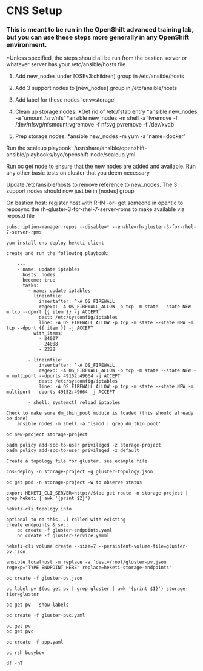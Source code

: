 
# CNS Setup

### This is meant to be run in the OpenShift advanced training lab, but you can use these steps more generally in any OpenShift environment.

*Unless specified, the steps should all be run from the bastion server or whatever server has your /etc/ansible/hosts file.

1. Add new_nodes under [OSEv3:children] group in /etc/ansible/hosts
2. Add 3 support nodes to [new_nodes] group in /etc/ansible/hosts
3. Add label for these nodes 'env=storage'
4. Clean up storage nodes:
  *Get rid of /etc/fstab entry
  *ansible new_nodes -a 'umount /srv/nfs'
  *ansible new_nodes -m shell -a 'lvremove -f /dev/nfsvg/nfsmount;vgremove -f nfsvg;pvremove -f /dev/xvdb'

5. Prep storage nodes:
  *ansible new_nodes -m yum -a 'name=docker'





Run the scaleup playbook:
	/usr/share/ansible/openshift-ansible/playbooks/byo/openshift-node/scaleup.yml

Run oc get node to ensure that the new nodes are added and available. Run any other basic tests on cluster that you deem necessary

Update /etc/ansible/hosts to remove reference to new_nodes. The 3 support nodes should now just be in [nodes] group

On bastion host:
	register host with RHN
	-or-
	get someone in opentlc to reposync the rh-gluster-3-for-rhel-7-server-rpms to make available via repos.d file

	subscription-manager repos --disable=* --enable=rh-gluster-3-for-rhel-7-server-rpms

	yum install cns-deploy heketi-client

	create and run the following playbook:

		---
		- name: update iptables
		  hosts: nodes
		  become: true
		  tasks:
		    - name: update iptables
		      lineinfile:
		        insertafter: ^-A OS_FIREWALL
		        regexp: -A OS_FIREWALL_ALLOW -p tcp -m state --state NEW -m tcp --dport {{ item }} -j ACCEPT
		        dest: /etc/sysconfig/iptables
		        line: -A OS_FIREWALL_ALLOW -p tcp -m state --state NEW -m tcp --dport {{ item }} -j ACCEPT
		      with_items:
		        - 24007
		        - 24008
		        - 2222

		    - lineinfile:
		        insertafter: ^-A OS_FIREWALL
		        regexp: -A OS_FIREWALL_ALLOW -p tcp -m state --state NEW -m multiport --dports 49152:49664 -j ACCEPT
		        dest: /etc/sysconfig/iptables
		        line: -A OS_FIREWALL_ALLOW -p tcp -m state --state NEW -m multiport --dports 49152:49664 -j ACCEPT

		    - shell: systemctl reload iptables

	Check to make sure dm_thin_pool module is loaded (this should already be done)
		ansible nodes -m shell -a 'lsmod | grep dm_thin_pool'

	oc new-project storage-project

	oadm policy add-scc-to-user privileged -z storage-project
	oadm policy add-scc-to-user privileged -z default

	Create a topology file for gluster. see example file

	cns-deploy -n storage-project -g gluster-topology.json

	oc get pod -n storage-project -w to observe status

	export HEKETI_CLI_SERVER=http://$(oc get route -n storage-project | grep heketi | awk '{print $2}')

	heketi-cli topology info

	optional to do this...i rolled with existing
	create endpoints & svc:
		oc create -f gluster-endpoints.yaml
		oc create -f gluster-service.yamml

	heketi-cli volume create --size=7 --persistent-volume-file=gluster-pv.json

	ansible localhost -m replace -a 'dest=/root/gluster-pv.json regexp="TYPE ENDPOINT HERE" replace=heketi-storage-endpoints'

	oc create -f gluster-pv.json

	oc label pv $(oc get pv | grep gluster | awk '{print $1}') storage-tier=gluster

	oc get pv --show-labels

	oc create -f gluster-pvc.yaml

	oc get pv
	oc get pvc

	oc create -f app.yaml

	oc rsh busybox

	df -hT
